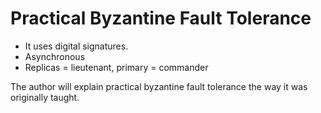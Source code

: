 # Practical Byzantine Fault Tolerance

* It uses digital signatures.
* Asynchronous
* Replicas = lieutenant, primary = commander

The author will explain practical byzantine fault tolerance the way it was originally taught.



